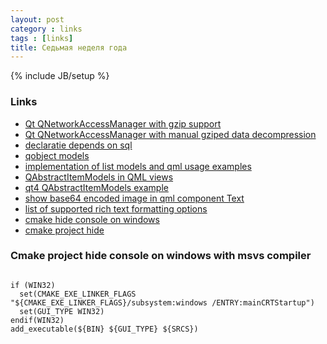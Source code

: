 ```yaml
---
layout: post
category : links
tags : [links]
title: Седьмая неделя года
---
```

{% include JB/setup %}

### Links

- [Qt QNetworkAccessManager with gzip support](http://qt-project.org/forums/viewthread/2357)
- [Qt QNetworkAccessManager with manual gziped data decompression](http://www.qtcentre.org/threads/16472-QNetworkAccessManager-with-Accept-Encoding-gzip)
- [declaratie depends on sql](http://stackoverflow.com/questions/6360221/how-to-compile-qtdeclarative-without-qtxmlpatterns-qtsvg-and-qtsql)
- [qobject models](https://qt.gitorious.org/qt-labs/qml-object-model/trees/master)
- [implementation of list models and qml usage examples](https://github.com/Kakadu/qml-test-2)
- [QAbstractItemModels in QML views](http://jdahlbom.wordpress.com/2010/04/22/qabstractitemmodels-in-qml-views/)
- [qt4 QAbstractItemModels example](http://qt.e-werest.org/blog/3034.html)
- [show base64 encoded image in qml component Text](http://stackoverflow.com/questions/6598554/is-there-any-way-to-insert-qpixmap-object-in-html)
- [list of supported rich text formatting options](http://doc.qt.digia.com/qt/richtext-html-subset.html#css-properties)
- [cmake hide console on windows](http://www.cmake.org/pipermail/cmake/2008-March/020576.html)
- [cmake project hide](http://stackoverflow.com/questions/760323/why-does-my-qt4-5-app-open-a-console-window-under-windows)

### Cmake project hide console on windows with msvs compiler

<code>
if (WIN32)
  set(CMAKE_EXE_LINKER_FLAGS "${CMAKE_EXE_LINKER_FLAGS}/subsystem:windows /ENTRY:mainCRTStartup")
  set(GUI_TYPE WIN32)
endif(WIN32)
add_executable(${BIN} ${GUI_TYPE} ${SRCS})
</code>
